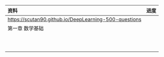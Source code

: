 
| 资料                                                    | 进度  |
| :---------------------------------------------------- | --- |
| https://scutan90.github.io/DeepLearning-500-questions |     |
| 第一章 数学基础                                              |     |
|                                                       |     |
|                                                       |     |
|                                                       |     |
|                                                       |     |
|                                                       |     |
|                                                       |     |
|                                                       |     |
|                                                       |     |
|                                                       |     |
|                                                       |     |
